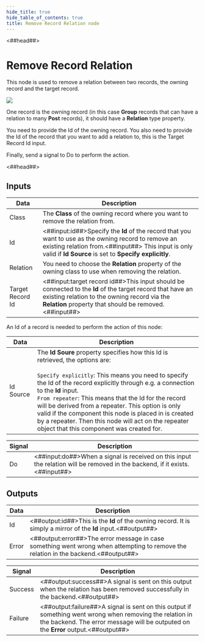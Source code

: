 ```yaml
---
hide_title: true
hide_table_of_contents: true
title: Remove Record Relation node
---
```


<##head##>

# Remove Record Relation

This node is used to remove a relation between two records, the owning record and the target record.

<div className="ndl-image-with-background l">

![](/nodes/data/cloud-data/remove-record-relation/remove-relation.png)

</div>

One record is the owning record (in this case **Group** records that can have a relation to many **Post** records), it should have a **Relation** type property.

You need to provide the <span className="ndl-data">Id</span> of the owning record. You also need to provide the <span className="ndl-data">Id</span> of the record that you want to add a relation to, this is the <span className="ndl-data">Target Record Id</span> input.

Finally, send a <span className="ndl-signal">signal</span> to <span className="ndl-signal">Do</span> to perform the action.

<##head##>

## Inputs

| Data                                               | Description                                                                                                                                                                                                          |
| -------------------------------------------------- | -------------------------------------------------------------------------------------------------------------------------------------------------------------------------------------------------------------------- |
| <span className="ndl-data">Class</span>            | The **Class** of the owning record where you want to remove the relation from.                                                                                                                                       |
| <span className="ndl-data">Id</span>               | <##input:id##>Specify the **Id** of the record that you want to use as the owning record to remove an existing relation from.<##input##> This input is only valid if **Id Source** is set to **Specify explicitly**. |
| <span className="ndl-data">Relation</span>         | You need to choose the **Relation** property of the owning class to use when removing the relation.                                                                                                                  |
| <span className="ndl-data">Target Record Id</span> | <##input:target record id##>This input should be connected to the **Id** of the target record that have an existing relation to the owning record via the **Relation** property that should be removed.<##input##>   |

An Id of a record is needed to perform the action of this node:

| Data                                        | Description                                                                                                                                                                                                                                                                                                                                                                                                                                                                                             |
| ------------------------------------------- | ------------------------------------------------------------------------------------------------------------------------------------------------------------------------------------------------------------------------------------------------------------------------------------------------------------------------------------------------------------------------------------------------------------------------------------------------------------------------------------------------------- |
| <span className="ndl-data">Id Source</span> | The **Id Soure** property specifies how this Id is retrieved, the options are:<br/><br/>`Specify explicitly`: This means you need to specify the Id of the record explicitly through e.g. a connection to the **Id** input.<br/>`From repeater`: This means that the Id for the record will be derived from a repeater. This option is only valid if the component this node is placed in is created by a repeater. Then this node will act on the repeater object that this component was created for. |


| Signal                                 | Description                                                                                                                 |
| -------------------------------------- | --------------------------------------------------------------------------------------------------------------------------- |
| <span className="ndl-signal">Do</span> | <##input:do##>When a signal is received on this input the relation will be removed in the backend, if it exists.<##input##> |

## Outputs

| Data                                    | Description                                                                                                                         |
| --------------------------------------- | ----------------------------------------------------------------------------------------------------------------------------------- |
| <span className="ndl-data">Id</span>    | <##output:id##>This is the **Id** of the owning record. It is simply a mirror of the **Id** input.<##output##>                      |
| <span className="ndl-data">Error</span> | <##output:error##>The error message in case something went wrong when attempting to remove the relation in the backend.<##output##> |

| Signal                                      | Description                                                                                                                                                                                    |
| ------------------------------------------- | ---------------------------------------------------------------------------------------------------------------------------------------------------------------------------------------------- |
| <span className="ndl-signal">Success</span> | <##output:success##>A signal is sent on this output when the relation has been removed successfully in the backend.<##output##>                                                                |
| <span className="ndl-signal">Failure</span> | <##output:failure##>A signal is sent on this output if something went wrong when removing the relation in the backend. The error message will be outputed on the **Error** output.<##output##> |
